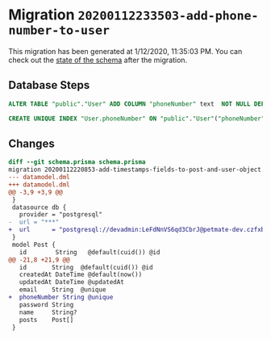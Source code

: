 # Migration `20200112233503-add-phone-number-to-user`

This migration has been generated at 1/12/2020, 11:35:03 PM.
You can check out the [state of the schema](./schema.prisma) after the migration.

## Database Steps

```sql
ALTER TABLE "public"."User" ADD COLUMN "phoneNumber" text  NOT NULL DEFAULT '' ;

CREATE UNIQUE INDEX "User.phoneNumber" ON "public"."User"("phoneNumber")
```

## Changes

```diff
diff --git schema.prisma schema.prisma
migration 20200112220853-add-timestamps-fields-to-post-and-user-object..20200112233503-add-phone-number-to-user
--- datamodel.dml
+++ datamodel.dml
@@ -3,9 +3,9 @@
 }
 datasource db {
   provider = "postgresql"
-  url = "***"
+  url      = "postgresql://devadmin:LeFdNnVS6qd3CbrJ@petmate-dev.czfxbljrxznh.us-east-1.rds.amazonaws.com:5432/petmate-dev"
 }
 model Post {
   id        String   @default(cuid()) @id
@@ -21,8 +21,9 @@
   id       String  @default(cuid()) @id
   createdAt DateTime @default(now())
   updatedAt DateTime @updatedAt
   email    String  @unique
+  phoneNumber String @unique
   password String
   name     String?
   posts    Post[]
 }
```


